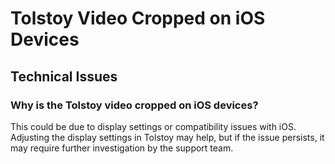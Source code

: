 # Tolstoy Video Cropped on iOS Devices

## Technical Issues

### Why is the Tolstoy video cropped on iOS devices?

This could be due to display settings or compatibility issues with iOS. Adjusting the display settings in Tolstoy may help, but if the issue persists, it may require further investigation by the support team.